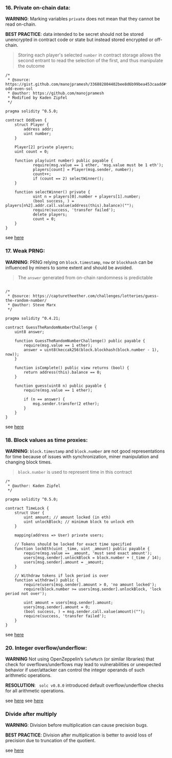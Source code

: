
### 16. Private on-chain data:

**WARNING**: Marking variables `private` does not mean that they cannot be read on-chain.

**BEST PRACTICE**: data intended to be secret should not be stored unencrypted in contract code or state but instead stored encrypted or off-chain.

> Storing each player's selected `number` in contract storage allows the second entrant to read the selection of the first, and thus manipulate the outcome

```solidity
/*
 * @source: https://gist.github.com/manojpramesh/336882804402bee8d6b99bea453caadd#file-odd-even-sol
 * @author: https://github.com/manojpramesh
 * Modified by Kaden Zipfel
 */

pragma solidity ^0.5.0;

contract OddEven {
    struct Player {
        address addr;
        uint number;
    }

    Player[2] private players;
    uint count = 0;

    function play(uint number) public payable {
            require(msg.value == 1 ether, 'msg.value must be 1 eth');
            players[count] = Player(msg.sender, number);
            count++;
            if (count == 2) selectWinner();
    }

    function selectWinner() private {
            uint n = players[0].number + players[1].number;
            (bool success, ) = players[n%2].addr.call.value(address(this).balance)("");
            require(success, 'transfer failed');
            delete players;
            count = 0;
    }
}
```

see [here](https://swcregistry.io/docs/SWC-136)

### 17. Weak PRNG:

**WARNING**: PRNG relying on `block.timestamp`, `now` or `blockhash` can be influenced by miners to some extent and should be avoided.

> The `answer` generated from on-chain randomness is predictable

```solidity

/*
 * @source: https://capturetheether.com/challenges/lotteries/guess-the-random-number/
 * @author: Steve Marx
 */

pragma solidity ^0.4.21;

contract GuessTheRandomNumberChallenge {
    uint8 answer;

    function GuessTheRandomNumberChallenge() public payable {
        require(msg.value == 1 ether);
        answer = uint8(keccak256(block.blockhash(block.number - 1), now));
    }

    function isComplete() public view returns (bool) {
        return address(this).balance == 0;
    }

    function guess(uint8 n) public payable {
        require(msg.value == 1 ether);

        if (n == answer) {
            msg.sender.transfer(2 ether);
        }
    }
}
```

see [here](https://swcregistry.io/docs/SWC-120)

### 18. Block values as time proxies:

**WARNING**: `block.timestamp` and `block.number` are not good representations for time because of issues with synchronization, miner manipulation and changing block times.

> `block.number` is used to represent time in this contract

```solidity
/*
 * @author: Kaden Zipfel
 */

pragma solidity ^0.5.0;

contract TimeLock {
    struct User {
        uint amount; // amount locked (in eth)
        uint unlockBlock; // minimum block to unlock eth
    }

    mapping(address => User) private users;

    // Tokens should be locked for exact time specified
    function lockEth(uint _time, uint _amount) public payable {
        require(msg.value == _amount, 'must send exact amount');
        users[msg.sender].unlockBlock = block.number + (_time / 14);
        users[msg.sender].amount = _amount;
    }

    // Withdraw tokens if lock period is over
    function withdraw() public {
        require(users[msg.sender].amount > 0, 'no amount locked');
        require(block.number >= users[msg.sender].unlockBlock, 'lock period not over');

        uint amount = users[msg.sender].amount;
        users[msg.sender].amount = 0;
        (bool success, ) = msg.sender.call.value(amount)("");
        require(success, 'transfer failed');
    }
}
```

see [here](https://swcregistry.io/docs/SWC-116)

### 20. Integer overflow/underflow:

**WARNING** Not using OpenZeppelin’s `SafeMath` (or similar libraries) that check for overflows/underflows may lead to vulnerabilities or unexpected behavior if user/attacker can control the integer operands of such arithmetic operations.

**RESOLUTION**: ` solc v0.8.0` introduced default overflow/underflow checks for all arithmetic operations.

see [here](https://swcregistry.io/docs/SWC-101)
see [here](https://blog.soliditylang.org/2020/10/28/solidity-0.8.x-preview/)

### Divide after multiply

**WARNING**: Division before multiplication can cause precision bugs.

**BEST PRACTICE**: Division after multiplication is better to avoid loss of precision due to truncation of the quotient.

see [here]()
